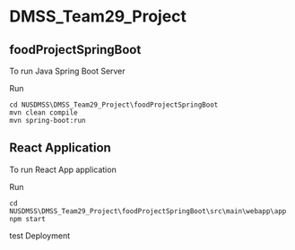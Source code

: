 # DMSS_Team29_Project

## foodProjectSpringBoot
To run Java Spring Boot Server

Run
```
cd NUSDMSS\DMSS_Team29_Project\foodProjectSpringBoot
mvn clean compile
mvn spring-boot:run
```

## React Application
To run React App application

Run
```
cd NUSDMSS\DMSS_Team29_Project\foodProjectSpringBoot\src\main\webapp\app
npm start
```

test Deployment